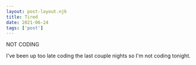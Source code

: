 ```yaml
---
layout: post-layout.njk
title: Tired
date: 2021-06-24
tags: ['post']
---
```

<!-- Excerpt Start -->
NOT CODING
<!-- Excerpt End -->

I've been up too late coding the last couple nights so I'm not coding tonight.

